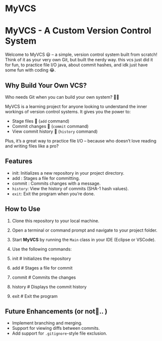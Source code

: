 # MyVCS
# MyVCS - A Custom Version Control System

Welcome to MyVCS 😃 – a simple, version control system built from scratch! Think of it as your very own Git, but built the nerdy way. this vcs just did it for fun, to practice file I/O java, about commit hashes, and idk just have some fun with coding 😂. 

## Why Build Your Own VCS?

Who needs Git when you can build your own system? 💁‍♂️

MyVCS is a learning project for anyone looking to understand the inner workings of version control systems. It gives you the power to:

- Stage files 📝 (`add` command)
- Commit changes 💾 (`commit` command)
- View commit history 📜 (`history` command)

Plus, it’s a great way to practice file I/O – because who doesn’t love reading and writing files like a pro?

## Features

- init: Initializes a new repository in your project directory.
- add <file>: Stages a file for committing.
- commit <message>: Commits changes with a message.
- `history`: View the history of commits (SHA-1 hash values).
- `exit`: Exit the program when you’re done.


## How to Use

1. Clone this repository to your local machine.
2. Open a terminal or command prompt and navigate to your project folder.
3. Start **MyVCS** by running the `Main` class in your IDE (Eclipse or VSCode).
4. Use the following commands:


 1. init       # Initializes the repository
 2. add <file> # Stages a file for commit
 3. commit <message> # Commits the changes
 4. history    # Displays the commit history
 5. exit       # Exit the program
 


## Future Enhancements (or not🤣.. )
- Implement branching and merging.
- Support for viewing diffs between commits.
- Add support for `.gitignore`-style file exclusion.

